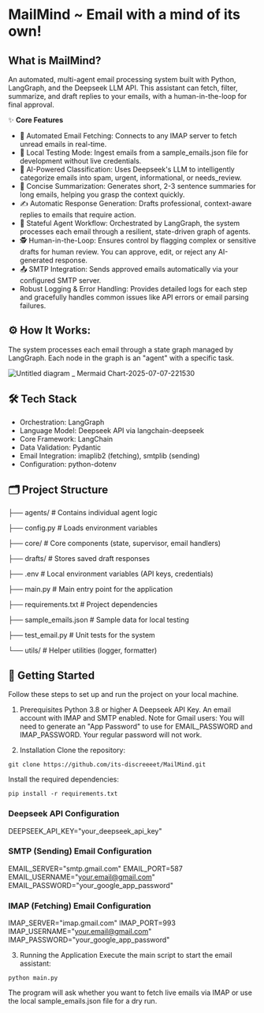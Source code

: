 # MailMind ~ Email with a mind of its own!

## What is MailMind?

An automated, multi-agent email processing system built with Python, LangGraph, and the Deepseek LLM API. This assistant can fetch, filter, summarize, and draft replies to your emails, with a human-in-the-loop for final approval.

✨ **Core Features**
- 📧 Automated Email Fetching: Connects to any IMAP server to fetch unread emails in real-time.
- 🧪 Local Testing Mode: Ingest emails from a sample_emails.json file for development without live credentials.
- 🤖 AI-Powered Classification: Uses Deepseek's LLM to intelligently categorize emails into spam, urgent, informational, or needs_review.
- 📝 Concise Summarization: Generates short, 2-3 sentence summaries for long emails, helping you grasp the context quickly.
- ✍️ Automatic Response Generation: Drafts professional, context-aware replies to emails that require action.
- 🧠 Stateful Agent Workflow: Orchestrated by LangGraph, the system processes each email through a resilient, state-driven graph of agents.
- 🕵️ Human-in-the-Loop: Ensures control by flagging complex or sensitive drafts for human review. You can approve, edit, or reject any AI-generated response.
- 📤 SMTP Integration: Sends approved emails automatically via your configured SMTP server.
- Robust Logging & Error Handling: Provides detailed logs for each step and gracefully handles common issues like API errors or email parsing failures.

## ⚙️ How It Works: 

The system processes each email through a state graph managed by LangGraph. Each node in the graph is an "agent" with a specific task.

![Untitled diagram _ Mermaid Chart-2025-07-07-221530](https://github.com/user-attachments/assets/3ddd366f-8d78-4a00-a691-c5a80e60ef5a)


## 🛠️ Tech Stack
- Orchestration: LangGraph
- Language Model: Deepseek API via langchain-deepseek
- Core Framework: LangChain
- Data Validation: Pydantic
- Email Integration: imaplib2 (fetching), smtplib (sending)
- Configuration: python-dotenv

## 🗂️ Project Structure

├── agents/              # Contains individual agent logic

├── config.py            # Loads environment variables

├── core/                # Core components (state, supervisor, email handlers)

├── drafts/              # Stores saved draft responses

├── .env                 # Local environment variables (API keys, credentials)

├── main.py              # Main entry point for the application

├── requirements.txt     # Project dependencies

├── sample_emails.json   # Sample data for local testing

├── test_email.py        # Unit tests for the system

└── utils/               # Helper utilities (logger, formatter)


## 🚀 Getting Started
Follow these steps to set up and run the project on your local machine.

1. Prerequisites
Python 3.8 or higher
A Deepseek API Key.
An email account with IMAP and SMTP enabled.
Note for Gmail users: You will need to generate an "App Password" to use for EMAIL_PASSWORD and IMAP_PASSWORD. Your regular password will not work.

3. Installation
Clone the repository:
```
git clone https://github.com/its-discreeeet/MailMind.git
```

Install the required dependencies:
```
pip install -r requirements.txt
```

### Deepseek API Configuration
DEEPSEEK_API_KEY="your_deepseek_api_key"

###  SMTP (Sending) Email Configuration
EMAIL_SERVER="smtp.gmail.com"
EMAIL_PORT=587
EMAIL_USERNAME="your.email@gmail.com"
EMAIL_PASSWORD="your_google_app_password"

###  IMAP (Fetching) Email Configuration
IMAP_SERVER="imap.gmail.com"
IMAP_PORT=993
IMAP_USERNAME="your.email@gmail.com"
IMAP_PASSWORD="your_google_app_password"

3. Running the Application
Execute the main script to start the email assistant:
```
python main.py
```
The program will ask whether you want to fetch live emails via IMAP or use the local sample_emails.json file for a dry run.
